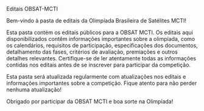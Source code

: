 Editais OBSAT-MCTI

Bem-vindo à pasta de editais da Olimpíada Brasileira de Satélites MCTI!

Esta pasta contém os editais públicos para a OBSAT MCTI. Os editais aqui disponibilizados contêm informações importantes sobre a olimpíada, como os calendários, requisitos de participação, especificações dos documentos, detalhamento das fases, critérios de avaliação, premiações e outros detalhes relevantes. Certifique-se de ler atentamente todas as informações contidas nos editais antes de se inscrever para participar da competição.

Esta pasta será atualizada regularmente com atualizações nos editais e informações importantes sobre a competição. Fique atento para não perder nenhuma atualização!

Obrigado por participar da OBSAT MCTI e boa sorte na Olimpíada!
